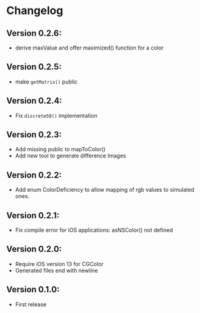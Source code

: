 # Changelog

## Version 0.2.6:
- derive maxValue and offer maximized() function for a color

## Version 0.2.5:
- make `getMatrix()` public

## Version 0.2.4:
- Fix `discrete50()` implementation

## Version 0.2.3:
- Add missing public to mapToColor()
- Add new tool to generate difference Images

## Version 0.2.2:
- Add enum ColorDeficiency to allow mapping of rgb values to simulated ones.

## Version 0.2.1:
- Fix compile error for iOS applications: asNSColor() not defined

## Version 0.2.0:
- Require iOS version 13 for CGColor
- Generated files end with newline

## Version 0.1.0:
- First release
